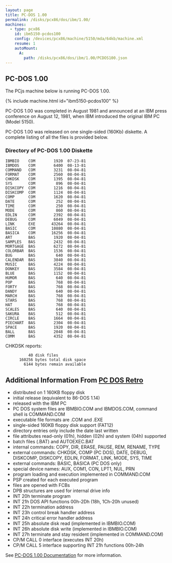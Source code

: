 ```yaml
---
layout: page
title: PC-DOS 1.00
permalink: /disks/pcx86/dos/ibm/1.00/
machines:
  - type: pcx86
    id: ibm5150-pcdos100
    config: /devices/pcx86/machine/5150/mda/64kb/machine.xml
    resume: 1
    autoMount:
      A:
        path: /disks/pcx86/dos/ibm/1.00/PCDOS100.json
---
```


PC-DOS 1.00
-----------

The PCjs machine below is running PC-DOS 1.00.

{% include machine.html id="ibm5150-pcdos100" %}

PC-DOS 1.00 was completed in August 1981 and announced at an IBM press conference on August 12, 1981, when IBM
introduced the original IBM PC (Model 5150).

PC-DOS 1.00 was released on one single-sided (160Kb) diskette.  A complete listing of all the files is provided below. 

### Directory of PC-DOS 1.00 Diskette

	IBMBIO    COM        1920  07-23-81
	IBMDOS    COM        6400  08-13-81
	COMMAND   COM        3231  08-04-81
	FORMAT    COM        2560  08-04-81
	CHKDSK    COM        1395  08-04-81
	SYS       COM         896  08-04-81
	DISKCOPY  COM        1216  08-04-81
	DISKCOMP  COM        1124  08-04-81
	COMP      COM        1620  08-04-81
	DATE      COM         252  08-04-81
	TIME      COM         250  08-04-81
	MODE      COM         860  08-04-81
	EDLIN     COM        2392  08-04-81
	DEBUG     COM        6049  08-04-81
	LINK      EXE       43264  08-04-81
	BASIC     COM       10880  08-04-81
	BASICA    COM       16256  08-04-81
	ART       BAS        1920  08-04-81
	SAMPLES   BAS        2432  08-04-81
	MORTGAGE  BAS        6272  08-04-81
	COLORBAR  BAS        1536  08-04-81
	BUG       BAS         640  08-04-81
	CALENDAR  BAS        3840  08-04-81
	MUSIC     BAS        4224  08-04-81
	DONKEY    BAS        3584  08-04-81
	BLUE      BAS        1152  08-04-81
	HUMOR     BAS         640  08-04-81
	POP       BAS         768  08-04-81
	FORTY     BAS         768  08-04-81
	DANDY     BAS         640  08-04-81
	MARCH     BAS         768  08-04-81
	STARS     BAS         768  08-04-81
	HAT       BAS         768  08-04-81
	SCALES    BAS         640  08-04-81
	SAKURA    BAS         512  08-04-81
	CIRCLE    BAS        1664  08-04-81
	PIECHART  BAS        2304  08-04-81
	SPACE     BAS        1920  08-04-81
	BALL      BAS        2048  08-04-81
	COMM      BAS        4352  08-04-81

CHKDSK reports:

	          40 disk files
	      160256 bytes total disk space
	        6144 bytes remain available

Additional Information From [PC DOS Retro](https://sites.google.com/site/pcdosretro/doshist)
---

- distributed on 1 160KB floppy disk
- initial release (equivalent to 86-DOS 1.14)
- released with the IBM PC
- PC DOS system files are IBMBIO.COM and IBMDOS.COM, command shell is COMMAND.COM
- executable file formats are .COM and .EXE
- single-sided 160KB floppy disk support (FAT12)
- directory entries only include the date last written
- file attributes read-only (01h), hidden (02h) and system (04h) supported
- batch files (.BAT) and AUTOEXEC.BAT
- internal commands: COPY, DIR, ERASE, PAUSE, REM, RENAME, TYPE
- external commands: CHKDSK, COMP (PC DOS), DATE, DEBUG, DISKCOMP, DISKCOPY, EDLIN, FORMAT, LINK, MODE, SYS, TIME
- external commands: BASIC, BASICA (PC DOS only)
- special device names: AUX, COM1, CON, LPT1, NUL, PRN
- program loading and execution implemented in COMMAND.COM
- PSP created for each executed program
- files are opened with FCBs
- DPB structures are used for internal drive info
- INT 20h terminate program
- INT 21h DOS API functions 00h-2Dh (18h, 1Ch-20h unused)
- INT 22h termination address
- INT 23h control break handler address
- INT 24h critical error handler address
- INT 25h absolute disk read (implemented in IBMBIO.COM)
- INT 26h absolute disk write (implemented in IBMBIO.COM)
- INT 27h terminate and stay resident (implemented in COMMAND.COM)
- CP/M CALL 0 interface (executes INT 20h)
- CP/M CALL 5 interface supporting INT 21h functions 00h-24h

See [PC-DOS 1.00 Documentation](/pubs/pc/software/dos/PCDOS100/) for more information.
